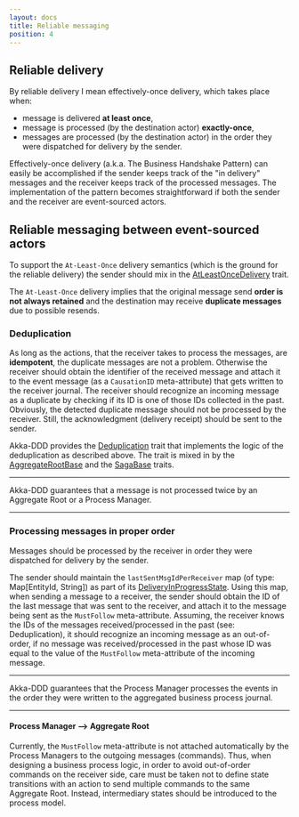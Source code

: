 ```yaml
---
layout: docs
title: Reliable messaging
position: 4
---
```


## Reliable delivery

By reliable delivery I mean effectively-once delivery, which takes place when: 

- message is delivered **at least once**,
- message is processed (by the destination actor) **exactly-once**,
- messages are processed (by the destination actor) in the order they were dispatched for delivery by the sender.

Effectively-once delivery (a.k.a. The Business Handshake Pattern) can easily be accomplished if the sender keeps track of the "in delivery" messages and the receiver keeps track of the processed messages. The implementation of the pattern becomes straightforward if both the sender and the receiver are event-sourced actors. 

## Reliable messaging between event-sourced actors

To support the `At-Least-Once` delivery semantics (which is the ground for the reliable delivery) the sender should mix in the [AtLeastOnceDelivery](https://github.com/akka/akka/blob/master/akka-persistence/src/main/scala/akka/persistence/AtLeastOnceDelivery.scala) trait.

The `At-Least-Once` delivery implies that the original message send **order is not always retained** and the destination may receive **duplicate messages** due to possible resends. 

### Deduplication

As long as the actions, that the receiver takes to process the messages, are **idempotent**, the duplicate messages are not a problem. 
Otherwise the receiver should obtain the identifier of the received message and attach it to the event message (as a `CausationID` meta-attribute) that gets written to the receiver journal. The receiver should recognize an incoming message as a duplicate by checking if its ID is one of those IDs collected in the past. Obviously, the detected duplicate message should not be processed by the receiver. Still, the acknowledgment (delivery receipt) should be sent to the sender.

Akka-DDD provides the [Deduplication](https://github.com/pawelkaczor/akka-ddd/blob/master/akka-ddd-core/src/main/scala/pl/newicom/dddd/messaging/Deduplication.scala) trait that implements the logic of the deduplication as described above. The trait is mixed in by the [AggregateRootBase](https://github.com/pawelkaczor/akka-ddd/blob/master/akka-ddd-core/src/main/scala/pl/newicom/dddd/aggregate/AggregateRootBase.scala) and the [SagaBase](https://github.com/pawelkaczor/akka-ddd/blob/master/akka-ddd-core/src/main/scala/pl/newicom/dddd/process/SagaBase.scala) traits. 

***
Akka-DDD guarantees that a message is not processed twice by an Aggregate Root or a Process Manager.

*** 

### Processing messages in proper order

Messages should be processed by the receiver in order they were dispatched for delivery by the sender. 

The sender should maintain the `lastSentMsgIdPerReceiver` map (of type: Map[EntityId, String]) as part of its [DeliveryInProgressState](https://github.com/pawelkaczor/akka-ddd/blob/master/akka-ddd-messaging/src/main/scala/pl/newicom/dddd/delivery/DeliveryState.scala#L61). Using this map, when sending a message to a receiver, the sender should obtain the ID of the last message that was sent to the receiver, and attach it to the message being sent as the `MustFollow` meta-attribute. Assuming, the receiver knows the IDs of the messages received/processed in the past (see: Deduplication), it should recognize an incoming message as an out-of-order, if no message was received/processed in the past whose ID was equal to the value of the `MustFollow` meta-attribute of the incoming message. 

***
Akka-DDD guarantees that the Process Manager processes the events in the order they were written to the aggregated business process journal.

*** 

#### Process Manager ⟶ Aggregate Root

Currently, the `MustFollow` meta-attribute is not attached automatically by the Process Managers to the outgoing messages (commands). Thus, when designing a business process logic, in order to avoid out-of-order commands on the receiver side, care must be taken not to define state transitions with an action to send multiple commands to the same Aggregate Root. Instead, intermediary states should be introduced to the process model.
